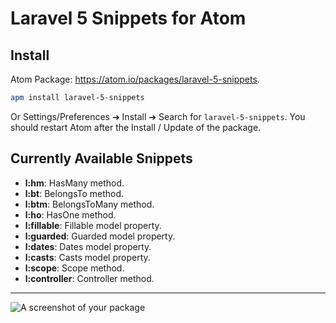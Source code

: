 # Laravel 5 Snippets for Atom

## Install
Atom Package: https://atom.io/packages/laravel-5-snippets.

```bash
apm install laravel-5-snippets
```

Or Settings/Preferences ➔ Install ➔ Search for `laravel-5-snippets`. You should restart Atom after the Install / Update of the package.

## Currently Available Snippets
* **l:hm**: HasMany method.
* **l:bt**: BelongsTo method.
* **l:btm**: BelongsToMany method.
* **l:ho**: HasOne method.
* **l:fillable**: Fillable model property.
* **l:guarded**: Guarded model property.
* **l:dates**: Dates model property.
* **l:casts**: Casts model property.
* **l:scope**: Scope method.
* **l:controller**: Controller method.
***

![A screenshot of your package](https://f.cloud.github.com/assets/69169/2290250/c35d867a-a017-11e3-86be-cd7c5bf3ff9b.gif)
